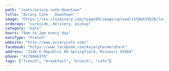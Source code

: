 ```yaml
---
path: "/eats/aviary-cafe-downtown"
title: "Aviary Cafe - Downtown"
image: "https://res.cloudinary.com/tpage99/image/upload/v1586635636/local417eats/local417eats.png"
orderops: "curbside, delivery, pickup"
category: "eats"
hours: "9am to 2pm every day"
eatsType: "French"
website: "http://www.aviarycafe.com/"
facebook: "https://www.facebook.com/AviaryFarmersPark"
address: "2144 E Republic Rd Springfield, Missouri 65804"
phone: "4178666378"
tags: ["french", "breakfast", "brunch", "cafe"]
---
```

